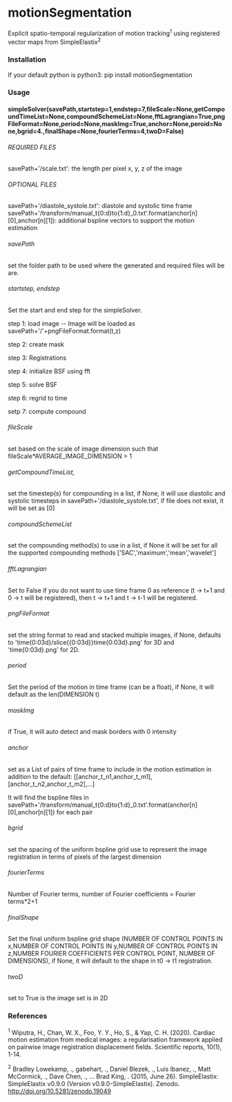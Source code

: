# motionSegmentation
Explicit spatio-temporal regularization of motion tracking<sup>1</sup> using registered vector maps from SimpleElastix<sup>2</sup>

### Installation
If your default python is python3:
pip install motionSegmentation

### Usage
#### simpleSolver(savePath,startstep=1,endstep=7,fileScale=None,getCompoundTimeList=None,compoundSchemeList=None,fftLagrangian=True,pngFileFormat=None,period=None,maskImg=True,anchor=None,peroid=None,bgrid=4.,finalShape=None,fourierTerms=4,twoD=False)
###### REQUIRED FILES
savePath+'/scale.txt': the length per pixel x, y, z of the image 
###### OPTIONAL FILES
savePath+'/diastole_systole.txt': diastole and systolic time frame
savePath+'/transform/manual_t{0:d}to{1:d}_0.txt'.format(anchor[n][0],anchor[n][1]): additional bspline vectors to support the motion estimation
###### savePath
set the folder path to be used where the generated and required files will be are.
###### startstep, endstep
Set the start and end step for the simpleSolver.

step 1: load image -- Image will be loaded as savePath+'/'+pngFileFormat.format(t,z)

step 2: create mask

step 3: Registrations

step 4: initialize BSF using fft

step 5: solve BSF

step 6: regrid to time

setp 7: compute compound

###### fileScale
set based on the scale of image dimension such that fileScale*AVERAGE_IMAGE_DIMENSION > 1

###### getCompoundTimeList,
set the timestep(s) for compounding in a list, if None, it will use diastolic and systolic timesteps in savePath+'/diastole_systole.txt', if file does not exist, it will be set as [0]

###### compoundSchemeList
set the compounding method(s) to use in a list, if None it will be set for all the supported compounding methods ['SAC','maximum','mean','wavelet'] 

###### fftLagrangian
Set to False if you do not want to use time frame 0 as reference (t -> t+1 and 0 -> t will be registered), then t -> t+1 and t -> t-1 will be registered.

###### pngFileFormat
set the string format to read and stacked multiple images, if None, defaults to 'time{0:03d}/slice{{0:03d}}time{0:03d}.png' for 3D and 'time{0:03d}.png' for 2D.

###### period
Set the period of the motion in time frame (can be a float), if None, it will default as the len(DIMENSION t)

###### maskImg
if True, it will auto detect and mask borders with 0 intensity

###### anchor
set as a List of pairs of time frame to include in the motion estimation in addition to the default: [[anchor_t_n1,anchor_t_m1],[anchor_t_n2,anchor_t_m2],...]

It will find the bspline files in savePath+'/transform/manual_t{0:d}to{1:d}_0.txt'.format(anchor[n][0],anchor[n][1]) for each pair

###### bgrid
set the spacing of the uniform bspline grid use to represent the image registration in terms of pixels of the largest dimension

###### fourierTerms
Number of Fourier terms, number of Fourier coefficients = Fourier terms*2+1

###### finalShape
Set the final uniform bspline grid shape (NUMBER OF CONTROL POINTS IN x,NUMBER OF CONTROL POINTS IN y,NUMBER OF CONTROL POINTS IN z,NUMBER FOURIER COEFFICIENTS PER CONTROL POINT, NUMBER OF DIMENSIONS), if None, it will default to the shape in t0 -> t1 registration.

###### twoD
set to True is the image set is in 2D

### References
<sup>1</sup> Wiputra, H., Chan, W. X., Foo, Y. Y., Ho, S., & Yap, C. H. (2020). Cardiac motion estimation from medical images: a regularisation framework applied on pairwise image registration displacement fields. Scientific reports, 10(1), 1-14.

<sup>2</sup> Bradley Lowekamp, ., gabehart, ., Daniel Blezek, ., Luis Ibanez, ., Matt McCormick, ., Dave Chen, ., … Brad King, . (2015, June 26). SimpleElastix: SimpleElastix v0.9.0 (Version v0.9.0-SimpleElastix). Zenodo. http://doi.org/10.5281/zenodo.19049
